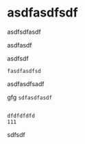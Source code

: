 # asdfasdfsdf

asdfsdfasdf

asdfasdf


asdfsdf

```fasdfasdfsd```

asdfasdfsadf




gfg
```sdfasdfasdf```
```

dfdfdfdfd
111
```

sdfsdf
